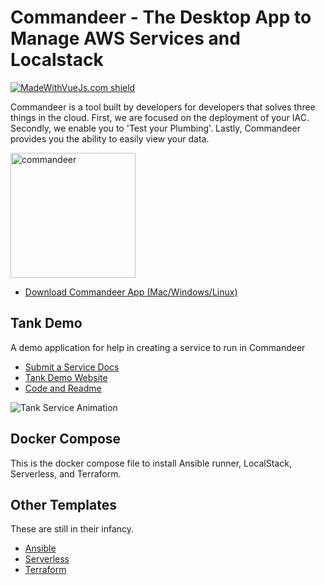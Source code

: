 # Commandeer - The Desktop App to Manage AWS Services and Localstack

[![MadeWithVueJs.com shield](https://madewithvuejs.com/storage/repo-shields/1867-shield.svg)](https://madewithvuejs.com/p/commandeer/shield-link)

Commandeer is a tool built by developers for developers that solves three things in the cloud. First, we are focused on the deployment of your IAC. Secondly, we enable you to 'Test your Plumbing'. Lastly, Commandeer provides you the ability to easily view your data.

<img src="https://s3.us-west-1.amazonaws.com/commander-development-images/commandeer-logo.png" alt="commandeer" width="200"/>

- [Download Commandeer App (Mac/Windows/Linux)](https://getcommandeer.com/docs/download-app)

## Tank Demo

A demo application for help in creating a service to run in Commandeer

- [Submit a Service Docs](https://getcommandeer.com/docs/openSource/submitService)
- [Tank Demo Website](https://tanks.getcommandeer.com)
- [Code and Readme](https://github.com/commandeer/open/tree/master/website)

![Tank Service Animation](https://commander-development-images.s3.amazonaws.com/tank-service-2.gif)

## Docker Compose

This is the docker compose file to install Ansible runner, LocalStack, Serverless, and Terraform.

## Other Templates

These are still in their infancy.

- [Ansible](https://github.com/commandeer/open/tree/master/ansible)
- [Serverless](https://github.com/commandeer/open/tree/master/serverless)
- [Terraform](https://github.com/commandeer/open/tree/master/terraform)
